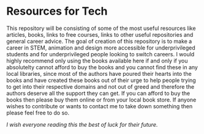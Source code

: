 # **Resources for Tech**

<p>This repository will be consisting of some of the most useful resources like articles, books, links to free courses, links to other useful repositories and general career advice. The goal of creation of this repository is to make a career in STEM, animation and design more accessible for underprivileged students and for underprivileged people looking to switch careers. I would highly recommend only using the books available here if and only if you absolutelty cannot afford to buy the books and you cannot find these in any local libraries, since most of the authors have poured their hearts into the books and have created these books out of their urge to help people trying to get into their respective domains and not out of greed and therefore the authors deserve all the support they can get. If you can afford to buy the books then please buy them online or from your local book store. If anyone wishes to contribute or wants to contact me to take down something then please feel free to do so.</p>

*<p>I wish everyone reading this the best of luck for their future.</p>*